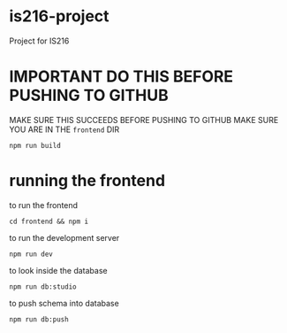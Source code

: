 # is216-project
Project for IS216


# IMPORTANT DO THIS BEFORE PUSHING TO GITHUB
MAKE SURE THIS SUCCEEDS BEFORE PUSHING TO GITHUB
MAKE SURE YOU ARE IN THE `frontend` DIR
```shell
npm run build
```

# running the frontend
to run the frontend

```shell
cd frontend && npm i
```

to run the development server
```shell
npm run dev
```

to look inside the database
```shell
npm run db:studio
```

to push schema into database
```shell
npm run db:push
```